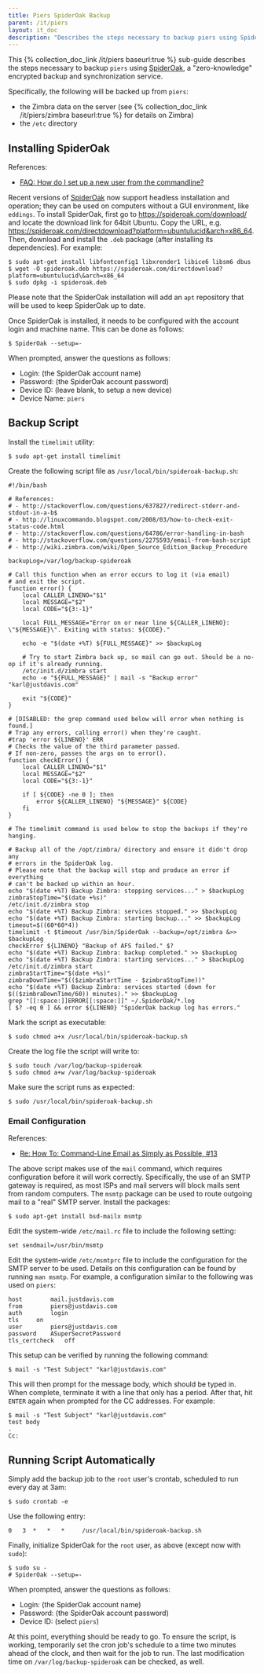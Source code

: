 ```yaml
---
title: Piers SpiderOak Backup
parent: /it/piers
layout: it_doc
description: "Describes the steps necessary to backup piers using SpiderOak."
---
```


This {% collection_doc_link /it/piers baseurl:true %} sub-guide describes the steps necessary to backup `piers` using [SpiderOak](https://spideroak.com/), a "zero-knowledge" encrypted backup and synchronization service.

Specifically, the following will be backed up from `piers`:

* the Zimbra data on the server (see {% collection_doc_link /it/piers/zimbra baseurl:true %} for details on Zimbra)
* the `/etc` directory


## Installing SpiderOak

References:

* [FAQ: How do I set up a new user from the commandline?](https://spideroak.com/faq/questions/1017/how_do_i_set_up_a_new_user_from_the_commandline/)

Recent versions of [SpiderOak](https://spideroak.com/) now support headless installation and operation; they can be used on computers without a GUI environment, like `eddings`. To install SpiderOak, first go to <https://spideroak.com/download/> and locate the download link for 64bit Ubuntu. Copy the URL, e.g. <https://spideroak.com/directdownload?platform=ubuntulucid&arch=x86_64>. Then, download and install the `.deb` package (after installing its dependencies). For example:

```shell-session
$ sudo apt-get install libfontconfig1 libxrender1 libice6 libsm6 dbus
$ wget -O spideroak.deb https://spideroak.com/directdownload?platform=ubuntulucid\&arch=x86_64
$ sudo dpkg -i spideroak.deb
```

Please note that the SpiderOak installation will add an `apt` repository that will be used to keep SpiderOak up to date.

Once SpiderOak is installed, it needs to be configured with the account login and machine name. This can be done as follows:

```shell-session
$ SpiderOak --setup=-
```

When prompted, answer the questions as follows:

* Login: (the SpiderOak account name)
* Password: (the SpiderOak account password)
* Device ID: (leave blank, to setup a new device)
* Device Name: `piers`


## Backup Script

Install the `timelimit` utility:

```shell-session
$ sudo apt-get install timelimit
```

Create the following script file as `/usr/local/bin/spideroak-backup.sh`:

```shell
#!/bin/bash

# References:
# - http://stackoverflow.com/questions/637827/redirect-stderr-and-stdout-in-a-b$
# - http://linuxcommando.blogspot.com/2008/03/how-to-check-exit-status-code.html
# - http://stackoverflow.com/questions/64786/error-handling-in-bash
# - http://stackoverflow.com/questions/2275593/email-from-bash-script
# - http://wiki.zimbra.com/wiki/Open_Source_Edition_Backup_Procedure

backupLog=/var/log/backup-spideroak

# Call this function when an error occurs to log it (via email)
# and exit the script.
function error() {
	local CALLER_LINENO="$1"
	local MESSAGE="$2"
	local CODE="${3:-1}"

	local FULL_MESSAGE="Error on or near line ${CALLER_LINENO}: \"${MESSAGE}\". Exiting with status: ${CODE}."

	echo -e "$(date +%T) ${FULL_MESSAGE}" >> $backupLog

	# Try to start Zimbra back up, so mail can go out. Should be a no-op if it's already running.
	/etc/init.d/zimbra start
	echo -e "${FULL_MESSAGE}" | mail -s "Backup error" "karl@justdavis.com"

	exit "${CODE}"
}

# [DISABLED: the grep command used below will error when nothing is found.]
# Trap any errors, calling error() when they're caught.
#trap 'error ${LINENO}' ERR
# Checks the value of the third parameter passed.
# If non-zero, passes the args on to error().
function checkError() {
	local CALLER_LINENO="$1"
	local MESSAGE="$2"
	local CODE="${3:-1}"

	if [ ${CODE} -ne 0 ]; then
		error ${CALLER_LINENO} "${MESSAGE}" ${CODE}
	fi
}

# The timelimit command is used below to stop the backups if they're hanging.

# Backup all of the /opt/zimbra/ directory and ensure it didn't drop any
# errors in the SpiderOak log.
# Please note that the backup will stop and produce an error if everything
# can't be backed up within an hour.
echo "$(date +%T) Backup Zimbra: stopping services..." > $backupLog
zimbraStopTime="$(date +%s)"
/etc/init.d/zimbra stop
echo "$(date +%T) Backup Zimbra: services stopped." >> $backupLog
echo "$(date +%T) Backup Zimbra: starting backup..." >> $backupLog
timeout=$((60*60*4))
timelimit -t $timeout /usr/bin/SpiderOak --backup=/opt/zimbra &>> $backupLog
checkError ${LINENO} "Backup of AFS failed." $?
echo "$(date +%T) Backup Zimbra: backup completed." >> $backupLog
echo "$(date +%T) Backup Zimbra: starting services..." > $backupLog
/etc/init.d/zimbra start
zimbraStartTime="$(date +%s)"
zimbraDownTime="$(($zimbraStartTime - $zimbraStopTime))"
echo "$(date +%T) Backup Zimbra: services started (down for $(($zimbraDownTime/60)) minutes)." >> $backupLog
grep "[[:space:]]ERROR[[:space:]]" ~/.SpiderOak/*.log
[ $? -eq 0 ] && error ${LINENO} "SpiderOak backup log has errors."
```

Mark the script as executable:

```shell-session
$ sudo chmod a+x /usr/local/bin/spideroak-backup.sh
```

Create the log file the script will write to:

```shell-session
$ sudo touch /var/log/backup-spideroak
$ sudo chmod a+w /var/log/backup-spideroak
```

Make sure the script runs as expected:

```shell-session
$ sudo /usr/local/bin/spideroak-backup.sh
```


### Email Configuration

References:

* [ Re: How To: Command-Line Email as Simply as Possible, #13](http://ubuntuforums.org/showpost.php?p=6014887&postcount=13)

The above script makes use of the `mail` command, which requires configuration before it will work correctly. Specifically, the use of an SMTP gateway is required, as most ISPs and mail servers will block mails sent from random computers. The `msmtp` package can be used to route outgoing mail to a "real" SMTP server. Install the packages:

```shell-session
$ sudo apt-get install bsd-mailx msmtp
```

Edit the system-wide `/etc/mail.rc` file to include the following setting:

```
set sendmail=/usr/bin/msmtp
```

Edit the system-wide `/etc/msmtprc` file to include the configuration for the SMTP server to be used. Details on this configuration can be found by running `man msmtp`. For example, a configuration similar to the following was used on `piers`:

```
host		mail.justdavis.com
from		piers@justdavis.com
auth		login
tls		on
user		piers@justdavis.com
password	ASuperSecretPassword
tls_certcheck	off
```

This setup can be verified by running the following command:

```shell-session
$ mail -s "Test Subject" "karl@justdavis.com"
```

This will then prompt for the message body, which should be typed in. When complete, terminate it with a line that only has a period. After that, hit `ENTER` again when prompted for the CC addresses. For example:

```shell-session
$ mail -s "Test Subject" "karl@justdavis.com"
test body
.
Cc: 
```


## Running Script Automatically

Simply add the backup job to the `root` user's crontab, scheduled to run every day at 3am:

```shell-session
$ sudo crontab -e
```

Use the following entry:

```
0   3  *   *   *     /usr/local/bin/spideroak-backup.sh
```

Finally, initialize SpiderOak for the `root` user, as above (except now with `sudo`):

```shell-session
$ sudo su -
# SpiderOak --setup=-
```

When prompted, answer the questions as follows:

* Login: (the SpiderOak account name)
* Password: (the SpiderOak account password)
* Device ID: (select `piers`)

At this point, everything should be ready to go. To ensure the script, is working, temporarily set the cron job's schedule to a time two minutes ahead of the clock, and then wait for the job to run. The last modification time on `/var/log/backup-spideroak` can be checked, as well.
